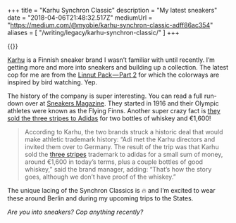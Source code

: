 +++
title = "Karhu Synchron Classic"
description = "My latest sneakers"
date = "2018-04-06T21:48:32.517Z"
mediumUrl = "https://medium.com/@myobie/karhu-synchron-classic-adff86ac354"
aliases = [
  "/writing/legacy/karhu-synchron-classic/"
]
+++

{{<fig src="1-TA5V6SBf8VtUEGhZKTm2ng.jpeg" alt="Photo of the Karhu Synchron Classic sneakers" />}}

[Karhu](http://karhu.com/) is a Finnish sneaker brand I wasn’t familiar with until recently. I’m getting more and more into sneakers and building up a collection. The latest cop for me are from the [Linnut Pack — Part 2](http://karhu.com/linnutpack-p2/) for which the colorways are inspired by bird watching. Yep.

The history of the company is super interesting. You can read a full run-down over at [Sneakers Magazine](http://sneakers-magazine.com/history-check-over-100-years-of-karhu/). They started in 1916 and their Olympic athletes were known as the Flying Finns. Another super crazy fact is [they sold the three stripes to Adidas](http://blog.karhu.com/three-stripes-trademark-sold-to-adidas/) for two bottles of whiskey and €1,600!

> According to Karhu, the two brands struck a historic deal that would make athletic trademark history: “Adi met the Karhu directors and invited them over to Germany. The result of the trip was that Karhu sold the [three stripes](http://blog.karhu.com/three-stripes-trademark-sold-to-adidas/) trademark to adidas for a small sum of money, around €1,600 in today’s terms, plus a couple bottles of good whiskey,” said the brand manager, adding: “That’s how the story goes, although we don’t have proof of the whiskey.”

The unique lacing of the Synchron Classics is 🔥 and I’m excited to wear these around Berlin and during my upcoming trips to the States.

_Are you into sneakers? Cop anything recently?_